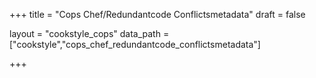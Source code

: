 +++
title = "Cops Chef/Redundantcode Conflictsmetadata"
draft = false

layout = "cookstyle_cops"
data_path = ["cookstyle","cops_chef_redundantcode_conflictsmetadata"]

+++

<!-- The content of this page is automatically generated from the
cops_chef_redundantcode_conflictsmetadata.yml file in github.com/chef/cookstyle/docs-chef-io/data/cookstyle. -->
